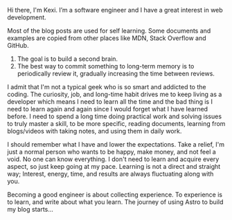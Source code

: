 Hi there, I'm Kexi. I’m a software engineer and I have a great interest in web development.

Most of the blog posts are used for self learning. Some documents and examples are copied from other places like MDN, Stack Overflow and GitHub. 
1. The goal is to build a second brain.
2. The best way to commit something to long-term memory is to periodically review it, gradually increasing the time between reviews.

I admit that I'm not a typical geek who is so smart and addicted to the coding. The curiosity, job, and long-time habit drives me to keep living as a developer which means I need to learn all the time and the bad thing is I need to learn again and again since I would forget what I have learned before. I need to spend a long time doing practical work and solving issues to truly master a skill, to be more specific, reading documents, learning from blogs/videos with taking notes, and using them in daily work.

I should remember what I have and lower the expectations. Take a relief, I'm just a normal person who wants to be happy, make money, and not feel a void. No one can know everything. I don't need to learn and acquire every aspect, so just keep going at my pace. Learning is not a direct and straight way; Interest, energy, time, and results are always fluctuating along with you.

Becoming a good engineer is about collecting experience. To experience is to learn, and write about what you learn. The journey of using Astro to build my blog starts...
